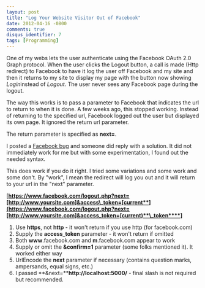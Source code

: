 ```yaml
---
layout: post
title: "Log Your Website Visitor Out of Facebook"
date: 2012-04-16 -0800
comments: true
disqus_identifier: 7
tags: [Programming]
---
```

One of my webs lets the user authenticate using the Facebook OAuth 2.0
Graph protocol. When the user clicks the Logout button, a call is made
(Http redirect) to Facebook to have it log the user off Facebook and my
site and then it returns to my site to display my page with the button
now showing *Login*instead of *Logout*. The user never sees any Facebook
page during the logout.

The way this works is to pass a parameter to Facebook that indicates the
url to return to when it is done. A few weeks ago, this stopped working.
Instead of returning to the specified url, Facebook logged out the user
but displayed its own page. It ignored the return url parameter.

The return parameter is specified as **next=**.

I posted a [Facebook
bug](http://bugs.developers.facebook.net/show_bug.cgi?id=17217) and
someone did reply with a solution. It did not immediately work for me
but with some experimentation, I found out the needed syntax.

This does work if you do it right. I tried some variations and some work
and some don't. By "work", I mean the redirect will log you out and it
will return to your url in the "next" parameter.

[](https://www.facebook.com/logout.php?next=[http://www.yoursite.com]&access_token=[current)[**https://www.facebook.com/logout.php?next=[http://www.yoursite.com]&access\_token=[current**](https://www.facebook.com/logout.php?next=[http://www.yoursite.com]&access_token=[current)**\_token****]**

1.  Use **https**, not **http** - it won't return if you use http (for
    facebook.com)
2.  Supply the **access\_token** parameter - it won't return if omitted
3.  Both **www**.facebook.com and **m**.facebook.com appear to work
4.  Supply or omit the **&confirm=1** parameter (some folks mentioned
    it). It worked either way
5.  UrlEncode the **next** parameter if necessary (contains question
    marks, ampersands, equal signs, etc.)
6.  I passed **&next=****http://localhost:5000/** - final slash is not
    required but recommended.


